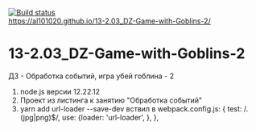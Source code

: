 [![Build status](https://ci.appveyor.com/api/projects/status/n7n2s0tlh159rhg8?svg=true)](https://ci.appveyor.com/project/Al101020/13-2-03-dz-game-with-goblins-2)<br>
https://al101020.github.io/13-2.03_DZ-Game-with-Goblins-2/
<br>

# 13-2.03_DZ-Game-with-Goblins-2
ДЗ - Обработка событий,  игра убей гоблина - 2

1.  node.js версии 12.22.12
2.  Проект из листинга к занятию "Обработка событий"
3.  yarn add url-loader --save-dev
    вствил в webpack.config.js:
    { test: /\.(jpg|png)$/, use: {loader: 'url-loader', }, },
